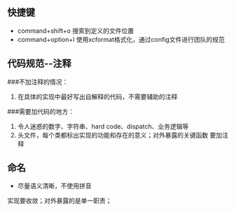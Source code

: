 ## 快捷键
- command+shift+o 搜索到定义的文件位置
- command+option+l 使用xcformat格式化，通过config文件进行团队的规范

##  代码规范--注释
###不加注释的情况：
1. 在具体的实现中最好写出自解释的代码，不需要辅助的注释

###需要加代码的地方：
1. 令人迷惑的数字、字符串、hard code、dispatch、业务逻辑等
2. 头文件，每个类都标出实现的功能和存在的意义；对外暴露的关键函数 要加注释

## 命名
- 尽量语义清晰，不使用拼音

实现要收敛；对外暴露的是单一职责；
